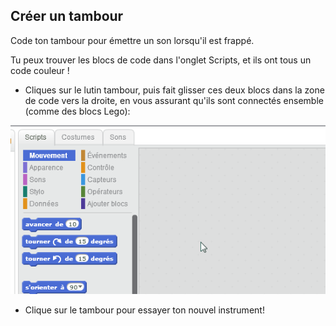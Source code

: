 ## Créer un tambour

Code ton tambour pour émettre un son lorsqu'il est frappé.

Tu peux trouver les blocs de code dans l'onglet Scripts, et ils ont tous un code couleur !

+ Cliques sur le lutin tambour, puis fait glisser ces deux blocs dans la zone de code vers la droite, en vous assurant qu'ils sont connectés ensemble (comme des blocs Lego):

![Captures d'écran](images/connect-block.gif)

+ Clique sur le tambour pour essayer ton nouvel instrument!